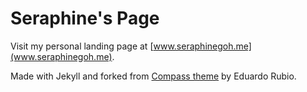 # Seraphine's Page

Visit my personal landing page at [www.seraphinegoh.me](www.seraphinegoh.me).

Made with Jekyll and forked from [Compass theme](https://github.com/excentris/compass) by Eduardo Rubio.
